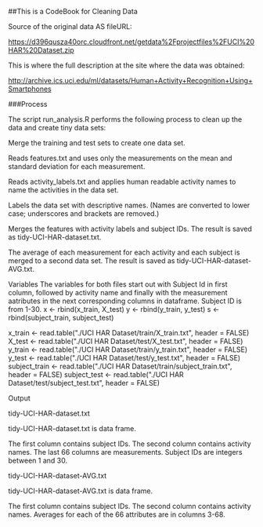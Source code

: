 ##This is a CodeBook for Cleaning Data


Source of the original data AS fileURL:

https://d396qusza40orc.cloudfront.net/getdata%2Fprojectfiles%2FUCI%20HAR%20Dataset.zip

This is where the full description at the site where the data was obtained:

http://archive.ics.uci.edu/ml/datasets/Human+Activity+Recognition+Using+Smartphones

###Process

The script run_analysis.R performs the following process to clean up the data and create tiny data sets:

Merge the training and test sets to create one data set.

Reads features.txt and uses only the measurements on the mean and standard deviation for each measurement.

Reads activity_labels.txt and applies human readable activity names to name the activities in the data set.

Labels the data set with descriptive names. (Names are converted to lower case; underscores and brackets are removed.)

Merges the features with activity labels and subject IDs. The result is saved as tidy-UCI-HAR-dataset.txt.

The average of each measurement for each activity and each subject is merged to a second data set. The result is saved as tidy-UCI-HAR-dataset-AVG.txt.

Variables
The variables for both files start out with Subject Id in first column, followed by activity name and finally with the measurement aatributes in the next corresponding columns in dataframe.
Subject ID is from 1-30.
x <- rbind(x_train, X_test)
y <- rbind(y_train, y_test)
s <- rbind(subject_train, subject_test)

x_train <- read.table("./UCI HAR Dataset/train/X_train.txt", header = FALSE)
X_test <- read.table("./UCI HAR Dataset/test/X_test.txt", header = FALSE)
y_train <- read.table("./UCI HAR Dataset/train/y_train.txt", header = FALSE)
y_test <- read.table("./UCI HAR Dataset/test/y_test.txt", header = FALSE)
subject_train <- read.table("./UCI HAR Dataset/train/subject_train.txt", header = FALSE)
subject_test <- read.table("./UCI HAR Dataset/test/subject_test.txt", header = FALSE)

Output

tidy-UCI-HAR-dataset.txt

tidy-UCI-HAR-dataset.txt is data frame.

The first column contains subject IDs.
The second column contains activity names.
The last 66 columns are measurements.
Subject IDs are integers between 1 and 30.


tidy-UCI-HAR-dataset-AVG.txt

tidy-UCI-HAR-dataset-AVG.txt is data frame.

The first column contains subject IDs.
The second column contains activity names.
Averages for each of the 66 attributes are in columns 3-68.
